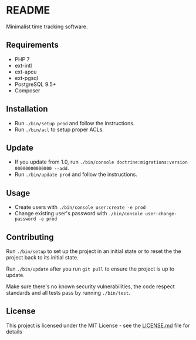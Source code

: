 README
======

Minimalist time tracking software.

Requirements
------------

* PHP 7
* ext-intl
* ext-apcu
* ext-pgsql
* PostgreSQL 9.5+
* Composer

Installation
------------

* Run `./bin/setup prod` and follow the instructions.
* Run `./bin/acl` to setup proper ACLs.

Update
------

* If you update from 1.0, run `./bin/console doctrine:migrations:version 00000000000000 --add`.
* Run `./bin/update prod` and follow the instructions.

Usage
-----

* Create users with ```./bin/console user:create -e prod```
* Change existing user's password with ```./bin/console user:change-password -e prod```

Contributing
------------

Run `./bin/setup` to set up the project in an initial state or to reset the the project back to its initial state.

Run `./bin/update` after you run `git pull` to ensure the project is up to update.

Make sure there's no known security vulnerabilities, the code respect standards and all tests pass by running `./bin/test`.

License
-------

This project is licensed under the MIT License - see the [LICENSE.md](LICENSE.md) file for details
